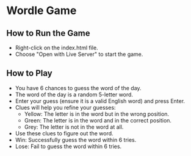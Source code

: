 # Wordle Game

## How to Run the Game
* Right-click on the index.html file.
* Choose "Open with Live Server" to start the game.

## How to Play
* You have 6 chances to guess the word of the day.
* The word of the day is a random 5-letter word.
* Enter your guess (ensure it is a valid English word) and press Enter.
* Clues will help you refine your guesses:
    * Yellow: The letter is in the word but in the wrong position.
    * Green: The letter is in the word and in the correct position.
    * Grey: The letter is not in the word at all.
* Use these clues to figure out the word.
* Win: Successfully guess the word within 6 tries.
* Lose: Fail to guess the word within 6 tries.
